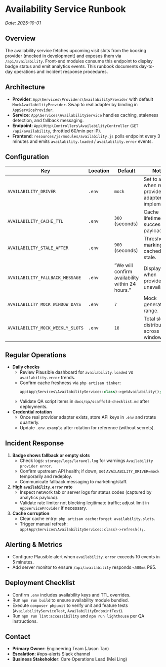 # Availability Service Runbook
_Date: 2025-10-01_

## Overview
The availability service fetches upcoming visit slots from the booking provider (mocked in development) and exposes them via `/api/availability`. Front-end modules consume this endpoint to display badge status and emit analytics events. This runbook documents day-to-day operations and incident response procedures.

## Architecture
- **Provider**: `App\Services\Providers\AvailabilityProvider` with default `MockAvailabilityProvider`. Swap to real adapter by binding in `AppServiceProvider`.
- **Service**: `App\Services\AvailabilityService` handles caching, staleness detection, and fallback messaging.
- **Endpoint**: `App\Http\Controllers\AvailabilityController` (`GET /api/availability`, throttled 60/min per IP).
- **Frontend**: `resources/js/modules/availability.js` polls endpoint every 3 minutes and emits `availability.loaded` / `availability.error` events.

## Configuration
| Key | Location | Default | Notes |
| --- | --- | --- | --- |
| `AVAILABILITY_DRIVER` | `.env` | `mock` | Set to `api` when real provider adapter is implemented. |
| `AVAILABILITY_CACHE_TTL` | `.env` | `300` (seconds) | Cache lifetime for successful payloads. |
| `AVAILABILITY_STALE_AFTER` | `.env` | `900` (seconds) | Threshold for marking cached data stale. |
| `AVAILABILITY_FALLBACK_MESSAGE` | `.env` | “We will confirm availability within 24 hours.” | Displayed when provider unavailable. |
| `AVAILABILITY_MOCK_WINDOW_DAYS` | `.env` | `7` | Mock generator range. |
| `AVAILABILITY_MOCK_WEEKLY_SLOTS` | `.env` | `18` | Total slots distributed across window. |

## Regular Operations
- **Daily checks**
  - Review Plausible dashboard for `availability.loaded` vs `availability.error` trends.
  - Confirm cache freshness via `php artisan tinker`:
    ```php
    app(App\Services\AvailabilityService::class)->getAvailability();
    ```
  - Validate QA script items in `docs/qa/scaffold-checklist.md` after deployments.
- **Credential rotation**
  - Once real provider adapter exists, store API keys in `.env` and rotate quarterly.
  - Update `.env.example` after rotation for reference (without secrets).

## Incident Response
1. **Badge shows fallback or empty slots**
   - Check logs: `storage/logs/laravel.log` for warnings `Availability provider error`.
   - Confirm upstream API health; if down, set `AVAILABILITY_DRIVER=mock` temporarily and redeploy.
   - Communicate fallback messaging to marketing/staff.
2. **High `availability.error` rate**
   - Inspect network tab or server logs for status codes (captured by analytics payload).
   - Validate rate limiter not blocking legitimate traffic; adjust limit in `AppServiceProvider` if necessary.
3. **Cache corruption**
   - Clear cache entry: `php artisan cache:forget availability.slots`.
   - Trigger manual refresh: `app(App\Services\AvailabilityService::class)->refresh();`.

## Alerting & Metrics
- Configure Plausible alert when `availability.error` exceeds 10 events in 5 minutes.
- Add server monitor to ensure `/api/availability` responds `<500ms` P95.

## Deployment Checklist
- Confirm `.env` includes availability keys and TTL overrides.
- Run `npm run build` to ensure availability module bundled.
- Execute `composer phpunit` to verify unit and feature tests (`AvailabilityServiceTest`, `AvailabilityEndpointTest`).
- Run `npm run lint:accessibility` and `npm run lighthouse` per QA instructions.

## Contact
- **Primary Owner**: Engineering Team (Jason Tan)
- **Escalation**: #ops-alerts Slack channel
- **Business Stakeholder**: Care Operations Lead (Mei Ling)
